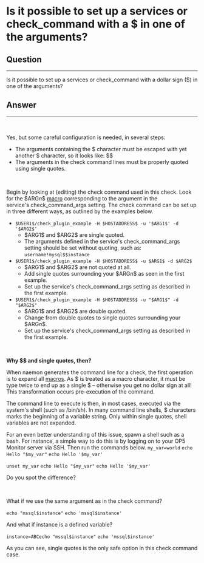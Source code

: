 # Is it possible to set up a services or check\_command with a \$ in one of the arguments?

## Question

* * * * *

Is it possible to set up a services or check\_command with a dollar sign (\$) in one of the arguments?

## Answer

* * * * *

 

Yes, but some careful configuration is needed, in several steps:

-   The arguments containing the \$ character must be escaped with yet another \$ character, so it looks like: \$\$
-   The arguments in the check command lines must be properly quoted using single quotes.

 

Begin by looking at (editing) the check command used in this check. Look for the \$ARG*n*\$ [macro](https://kb.op5.com/display/DOC/Macros) corresponding to the argument in the service's check\_command\_args setting. The check command can be set up in three different ways, as outlined by the examples below.

-   `$USER1$/check_plugin_example -H $HOSTADDRESS$ -u '$ARG1$' -d '$ARG2$'`
    -   \$ARG1\$ and \$ARG2\$ are single quoted.
    -   The arguments defined in the service's check\_command\_args setting should be set without quoting, such as:
        `username!mysql$$instance`
-   `$USER1$/check_plugin_example -H $HOSTADDRESS$ -u $ARG1$ -d $ARG2$`
    -   \$ARG1\$ and \$ARG2\$ are not quoted at all.
    -   Add single quotes surrounding your \$ARG*n*\$ as seen in the first example.
    -   Set up the service's check\_command\_args setting as described in the first example.
-   `$USER1$/check_plugin_example -H $HOSTADDRESS$ -u "$ARG1$" -d "$ARG2$"`
    -   \$ARG1\$ and \$ARG2\$ are double quoted.
    -   Change from double quotes to single quotes surrounding your \$ARG*n*\$.
    -   Set up the service's check\_command\_args setting as described in the first example.

 

**Why \$\$ and single quotes, then?**

When naemon generates the command line for a check, the first operation is to expand all [macros](https://kb.op5.com/display/DOC/Macros). As \$ is treated as a macro character, it must be type twice to end up as a single \$ – otherwise you get no dollar sign at all! This transformation occurs pre-execution of the command.

The command line to execute is then, in most cases, executed via the system's shell (such as /bin/sh). In many command line shells, \$ characters marks the beginning of a variable string. Only within single quotes, shell variables are not expanded.

For an even better understanding of this issue, spawn a shell such as a bash. For instance, a simple way to do this is by logging on to your OP5 Monitor server via SSH. Then run the commands below.
`my_var=world`
`echo Hello "$my_var"`
`echo Hello '$my_var'`

`unset my_var`
`echo Hello "$my_var"`
`echo Hello '$my_var'`

Do you spot the difference?

 

What if we use the same argument as in the check command?

`echo "mssql$instance"`
`echo 'mssql$instance'`

And what if instance is a defined variable?

`instance=ABCecho "mssql$instance"`
`echo 'mssql$instance'`

As you can see, single quotes is the only safe option in this check command case.

